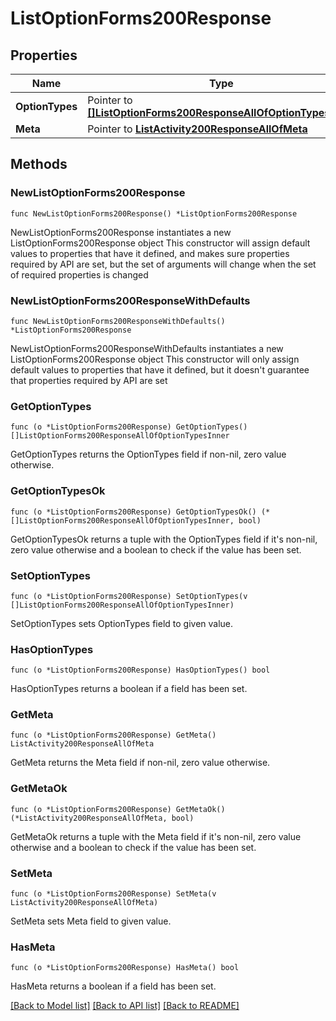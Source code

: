 # ListOptionForms200Response

## Properties

Name | Type | Description | Notes
------------ | ------------- | ------------- | -------------
**OptionTypes** | Pointer to [**[]ListOptionForms200ResponseAllOfOptionTypesInner**](ListOptionForms200ResponseAllOfOptionTypesInner.md) |  | [optional] 
**Meta** | Pointer to [**ListActivity200ResponseAllOfMeta**](ListActivity200ResponseAllOfMeta.md) |  | [optional] 

## Methods

### NewListOptionForms200Response

`func NewListOptionForms200Response() *ListOptionForms200Response`

NewListOptionForms200Response instantiates a new ListOptionForms200Response object
This constructor will assign default values to properties that have it defined,
and makes sure properties required by API are set, but the set of arguments
will change when the set of required properties is changed

### NewListOptionForms200ResponseWithDefaults

`func NewListOptionForms200ResponseWithDefaults() *ListOptionForms200Response`

NewListOptionForms200ResponseWithDefaults instantiates a new ListOptionForms200Response object
This constructor will only assign default values to properties that have it defined,
but it doesn't guarantee that properties required by API are set

### GetOptionTypes

`func (o *ListOptionForms200Response) GetOptionTypes() []ListOptionForms200ResponseAllOfOptionTypesInner`

GetOptionTypes returns the OptionTypes field if non-nil, zero value otherwise.

### GetOptionTypesOk

`func (o *ListOptionForms200Response) GetOptionTypesOk() (*[]ListOptionForms200ResponseAllOfOptionTypesInner, bool)`

GetOptionTypesOk returns a tuple with the OptionTypes field if it's non-nil, zero value otherwise
and a boolean to check if the value has been set.

### SetOptionTypes

`func (o *ListOptionForms200Response) SetOptionTypes(v []ListOptionForms200ResponseAllOfOptionTypesInner)`

SetOptionTypes sets OptionTypes field to given value.

### HasOptionTypes

`func (o *ListOptionForms200Response) HasOptionTypes() bool`

HasOptionTypes returns a boolean if a field has been set.

### GetMeta

`func (o *ListOptionForms200Response) GetMeta() ListActivity200ResponseAllOfMeta`

GetMeta returns the Meta field if non-nil, zero value otherwise.

### GetMetaOk

`func (o *ListOptionForms200Response) GetMetaOk() (*ListActivity200ResponseAllOfMeta, bool)`

GetMetaOk returns a tuple with the Meta field if it's non-nil, zero value otherwise
and a boolean to check if the value has been set.

### SetMeta

`func (o *ListOptionForms200Response) SetMeta(v ListActivity200ResponseAllOfMeta)`

SetMeta sets Meta field to given value.

### HasMeta

`func (o *ListOptionForms200Response) HasMeta() bool`

HasMeta returns a boolean if a field has been set.


[[Back to Model list]](../README.md#documentation-for-models) [[Back to API list]](../README.md#documentation-for-api-endpoints) [[Back to README]](../README.md)


